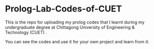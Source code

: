 # Prolog-Lab-Codes-of-CUET

This is the repo for uploading my prolog codes that I learnt during my undergraduate degree at Chittagong University of Engineering & Technology (CUET) . 

You can see the codes and use it for your own project and learn from it.
